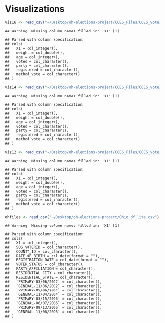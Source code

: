 Visualizations
================

``` r
viz16 <- read_csv("~/Desktop/oh-elections-project/CCES_Files/CCES_vote16.csv")
```

    ## Warning: Missing column names filled in: 'X1' [1]

    ## Parsed with column specification:
    ## cols(
    ##   X1 = col_integer(),
    ##   weight = col_double(),
    ##   age = col_integer(),
    ##   voted = col_character(),
    ##   party = col_character(),
    ##   registered = col_character(),
    ##   method_vote = col_character()
    ## )

``` r
viz14 <- read_csv("~/Desktop/oh-elections-project/CCES_Files/CCES_vote14.csv")
```

    ## Warning: Missing column names filled in: 'X1' [1]

    ## Parsed with column specification:
    ## cols(
    ##   X1 = col_integer(),
    ##   weight = col_double(),
    ##   age = col_integer(),
    ##   voted = col_character(),
    ##   party = col_character(),
    ##   registered = col_character(),
    ##   method_vote = col_character()
    ## )

``` r
viz12 <- read_csv("~/Desktop/oh-elections-project/CCES_Files/CCES_vote12.csv")
```

    ## Warning: Missing column names filled in: 'X1' [1]

    ## Parsed with column specification:
    ## cols(
    ##   X1 = col_integer(),
    ##   weight = col_double(),
    ##   age = col_integer(),
    ##   voted = col_character(),
    ##   party = col_character(),
    ##   registered = col_character(),
    ##   method_vote = col_character()
    ## )

``` r
ohfiles <- read_csv("~/Desktop/oh-elections-project/Ohio_df_lite.csv")
```

    ## Warning: Missing column names filled in: 'X1' [1]

    ## Parsed with column specification:
    ## cols(
    ##   X1 = col_integer(),
    ##   SOS_VOTERID = col_character(),
    ##   COUNTY_ID = col_character(),
    ##   DATE_OF_BIRTH = col_date(format = ""),
    ##   REGISTRATION_DATE = col_date(format = ""),
    ##   VOTER_STATUS = col_character(),
    ##   PARTY_AFFILIATION = col_character(),
    ##   RESIDENTIAL_CITY = col_character(),
    ##   RESIDENTIAL_STATE = col_character(),
    ##   `PRIMARY-03/06/2012` = col_character(),
    ##   `GENERAL-11/06/2012` = col_character(),
    ##   `PRIMARY-05/06/2014` = col_character(),
    ##   `GENERAL-11/04/2014` = col_character(),
    ##   `PRIMARY-03/15/2016` = col_character(),
    ##   `GENERAL-06/07/2016` = col_character(),
    ##   `PRIMARY-09/13/2016` = col_character(),
    ##   `GENERAL-11/08/2016` = col_character()
    ## )
